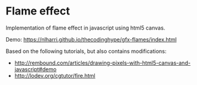 # Flame effect

Implementation of flame effect in javascript using html5 canvas.

Demo: https://nlharri.github.io/thecodinghype/gfx-flames/index.html


Based on the following tutorials, but also contains modifications:
* http://rembound.com/articles/drawing-pixels-with-html5-canvas-and-javascript#demo
* http://lodev.org/cgtutor/fire.html
